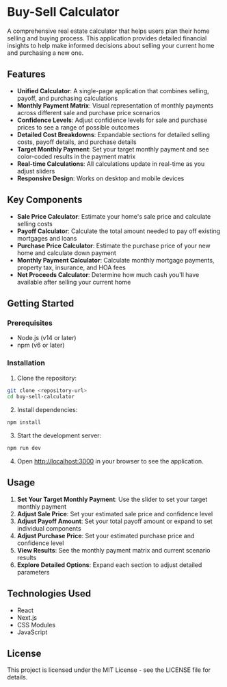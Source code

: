 # Buy-Sell Calculator

A comprehensive real estate calculator that helps users plan their home selling and buying process. This application provides detailed financial insights to help make informed decisions about selling your current home and purchasing a new one.

## Features

- **Unified Calculator**: A single-page application that combines selling, payoff, and purchasing calculations
- **Monthly Payment Matrix**: Visual representation of monthly payments across different sale and purchase price scenarios
- **Confidence Levels**: Adjust confidence levels for sale and purchase prices to see a range of possible outcomes
- **Detailed Cost Breakdowns**: Expandable sections for detailed selling costs, payoff details, and purchase details
- **Target Monthly Payment**: Set your target monthly payment and see color-coded results in the payment matrix
- **Real-time Calculations**: All calculations update in real-time as you adjust sliders
- **Responsive Design**: Works on desktop and mobile devices

## Key Components

- **Sale Price Calculator**: Estimate your home's sale price and calculate selling costs
- **Payoff Calculator**: Calculate the total amount needed to pay off existing mortgages and loans
- **Purchase Price Calculator**: Estimate the purchase price of your new home and calculate down payment
- **Monthly Payment Calculator**: Calculate monthly mortgage payments, property tax, insurance, and HOA fees
- **Net Proceeds Calculator**: Determine how much cash you'll have available after selling your current home

## Getting Started

### Prerequisites

- Node.js (v14 or later)
- npm (v6 or later)

### Installation

1. Clone the repository:
```bash
git clone <repository-url>
cd buy-sell-calculator
```

2. Install dependencies:
```bash
npm install
```

3. Start the development server:
```bash
npm run dev
```

4. Open [http://localhost:3000](http://localhost:3000) in your browser to see the application.

## Usage

1. **Set Your Target Monthly Payment**: Use the slider to set your target monthly payment
2. **Adjust Sale Price**: Set your estimated sale price and confidence level
3. **Adjust Payoff Amount**: Set your total payoff amount or expand to set individual components
4. **Adjust Purchase Price**: Set your estimated purchase price and confidence level
5. **View Results**: See the monthly payment matrix and current scenario results
6. **Explore Detailed Options**: Expand each section to adjust detailed parameters

## Technologies Used

- React
- Next.js
- CSS Modules
- JavaScript

## License

This project is licensed under the MIT License - see the LICENSE file for details.
